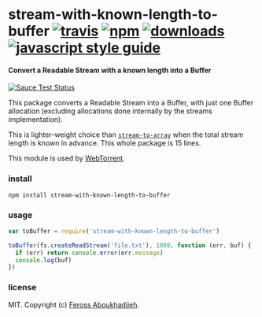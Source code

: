 # stream-with-known-length-to-buffer [![travis][travis-image]][travis-url] [![npm][npm-image]][npm-url] [![downloads][downloads-image]][downloads-url] [![javascript style guide][standard-image]][standard-url]

[travis-image]: https://img.shields.io/travis/feross/stream-with-known-length-to-buffer/master.svg
[travis-url]: https://travis-ci.org/feross/stream-with-known-length-to-buffer
[npm-image]: https://img.shields.io/npm/v/stream-with-known-length-to-buffer.svg
[npm-url]: https://npmjs.org/package/stream-with-known-length-to-buffer
[downloads-image]: https://img.shields.io/npm/dm/stream-with-known-length-to-buffer.svg
[downloads-url]: https://npmjs.org/package/stream-with-known-length-to-buffer
[standard-image]: https://img.shields.io/badge/code_style-standard-brightgreen.svg
[standard-url]: https://standardjs.com

#### Convert a Readable Stream with a known length into a Buffer

[![Sauce Test Status](https://saucelabs.com/browser-matrix/stream-with.svg)](https://saucelabs.com/u/stream-with)

This package converts a Readable Stream into a Buffer, with just one Buffer
allocation (excluding allocations done internally by the streams implementation).

This is lighter-weight choice than
[`stream-to-array`](https://github.com/stream-utils/stream-to-array) when the
total stream length is known in advance. This whole package is 15 lines.

This module is used by [WebTorrent](https://webtorrent.io).

### install

```
npm install stream-with-known-length-to-buffer
```

### usage

```js
var toBuffer = require('stream-with-known-length-to-buffer')

toBuffer(fs.createReadStream('file.txt'), 1000, function (err, buf) {
  if (err) return console.error(err.message)
  console.log(buf)
})
```

### license

MIT. Copyright (c) [Feross Aboukhadijeh](http://feross.org).
